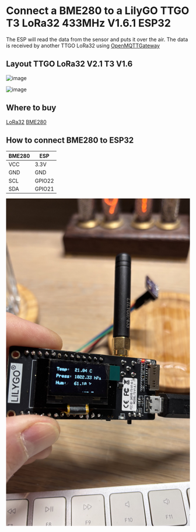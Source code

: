 # Connect a BME280 to a LilyGO TTGO T3 LoRa32 433MHz V1.6.1 ESP32

The ESP will read the data from the sensor and puts it over the air.
The data is received by another TTGO LoRa32 using [OpenMQTTGateway](https://docs.openmqttgateway.com/)

## Layout TTGO LoRa32 V2.1 T3 V1.6

![image](https://github.com/umbm/TTGO-LoRa32-V2.1-T3_V1.6/blob/master/T3_1.6.jpg)

![image](https://www.tinytronics.nl/image/cache/catalog/products_2023/bme280-digital-barometer-pressure-and-humidity-sensor-module-back-1500x1500.jpg)

## Where to buy

[LoRa32](https://www.tinytronics.nl/nl/development-boards/microcontroller-boards/met-lora/lilygo-ttgo-t3-lora32-433mhz-v1.6.1-esp32)
[BME280](https://www.tinytronics.nl/nl/sensoren/lucht/druk/bme280-digitale-barometer-druk-en-vochtigheid-sensor-module)

## How to connect BME280 to ESP32
BME280 | ESP
------------ | -------------
VCC | 3.3V
GND | GND
SCL | GPIO22
SDA | GPIO21

![image](https://github.com/resimons/esp32-lilygo-bme280/blob/main/images/IMG_7154.jpg)
